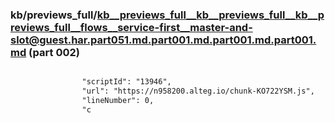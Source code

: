 ### kb/previews_full/kb__previews_full__kb__previews_full__kb__previews_full__flows__service-first__master-and-slot@guest.har.part051.md.part001.md.part001.md.part001.md (part 002)

```md

                "scriptId": "13946",
                "url": "https://n958200.alteg.io/chunk-KO722YSM.js",
                "lineNumber": 0,
                "c
```

```
